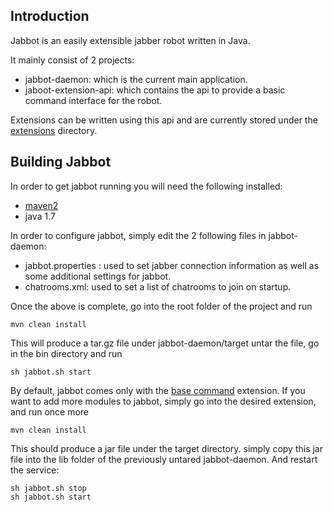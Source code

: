 ## Introduction

Jabbot is an easily extensible jabber robot written in Java.

It mainly consist of 2 projects:
- jabbot-daemon: which is the current main application.
- jaboot-extension-api: which contains the api to provide a basic command interface for the robot.

Extensions can be written using this api and are currently stored under the [extensions](https://github.com/vmorsiani/jabbot/tree/master/extensions) directory.

## Building Jabbot
In order to get jabbot running you will need the following installed:
- [maven2](http://maven.apache.org/)
- java 1.7

In order to configure jabbot, simply edit the 2 following files in jabbot-daemon:
- jabbot.properties : used to set jabber connection information as well as some additional settings for jabbot.
- chatrooms.xml: used to set a list of chatrooms to join on startup.

Once the above is complete, go into the root folder of the project and run
```
mvn clean install
```
This will produce a tar.gz file under jabbot-daemon/target
untar the file, go in the bin directory and run
```
sh jabbot.sh start
```

By default, jabbot comes only with the [base command](https://github.com/vmorsiani/jabbot/tree/master/extensions/jabbot-base-extensions) extension.
If you want to add more modules to jabbot, simply go into the desired extension, and run once more 
```
mvn clean install
```
This should produce a jar file under the target directory.
simply copy this jar file into the lib folder of the previously untared jabbot-daemon.
And restart the service:
```
sh jabbot.sh stop
sh jabbot.sh start
```
